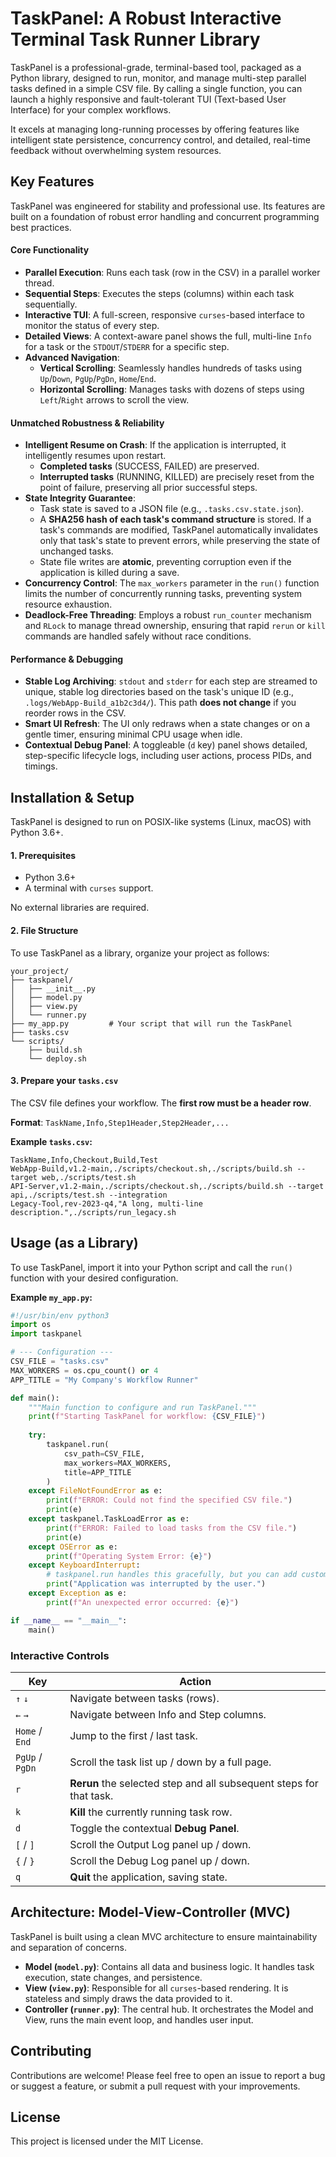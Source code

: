 # TaskPanel: A Robust Interactive Terminal Task Runner Library

TaskPanel is a professional-grade, terminal-based tool, packaged as a Python library, designed to run, monitor, and manage multi-step parallel tasks defined in a simple CSV file. By calling a single function, you can launch a highly responsive and fault-tolerant TUI (Text-based User Interface) for your complex workflows.

It excels at managing long-running processes by offering features like intelligent state persistence, concurrency control, and detailed, real-time feedback without overwhelming system resources.

## Key Features

TaskPanel was engineered for stability and professional use. Its features are built on a foundation of robust error handling and concurrent programming best practices.

#### Core Functionality
*   **Parallel Execution**: Runs each task (row in the CSV) in a parallel worker thread.
*   **Sequential Steps**: Executes the steps (columns) within each task sequentially.
*   **Interactive TUI**: A full-screen, responsive `curses`-based interface to monitor the status of every step.
*   **Detailed Views**: A context-aware panel shows the full, multi-line `Info` for a task or the `STDOUT`/`STDERR` for a specific step.
*   **Advanced Navigation**:
    *   **Vertical Scrolling**: Seamlessly handles hundreds of tasks using `Up`/`Down`, `PgUp`/`PgDn`, `Home`/`End`.
    *   **Horizontal Scrolling**: Manages tasks with dozens of steps using `Left`/`Right` arrows to scroll the view.

#### Unmatched Robustness & Reliability
*   **Intelligent Resume on Crash**: If the application is interrupted, it intelligently resumes upon restart.
    *   **Completed tasks** (SUCCESS, FAILED) are preserved.
    *   **Interrupted tasks** (RUNNING, KILLED) are precisely reset from the point of failure, preserving all prior successful steps.
*   **State Integrity Guarantee**:
    *   Task state is saved to a JSON file (e.g., `.tasks.csv.state.json`).
    *   A **SHA256 hash of each task's command structure** is stored. If a task's commands are modified, TaskPanel automatically invalidates only that task's state to prevent errors, while preserving the state of unchanged tasks.
    *   State file writes are **atomic**, preventing corruption even if the application is killed during a save.
*   **Concurrency Control**: The `max_workers` parameter in the `run()` function limits the number of concurrently running tasks, preventing system resource exhaustion.
*   **Deadlock-Free Threading**: Employs a robust `run_counter` mechanism and `RLock` to manage thread ownership, ensuring that rapid `rerun` or `kill` commands are handled safely without race conditions.

#### Performance & Debugging
*   **Stable Log Archiving**: `stdout` and `stderr` for each step are streamed to unique, stable log directories based on the task's unique ID (e.g., `.logs/WebApp-Build_a1b2c3d4/`). This path **does not change** if you reorder rows in the CSV.
*   **Smart UI Refresh**: The UI only redraws when a state changes or on a gentle timer, ensuring minimal CPU usage when idle.
*   **Contextual Debug Panel**: A toggleable (`d` key) panel shows detailed, step-specific lifecycle logs, including user actions, process PIDs, and timings.

## Installation & Setup

TaskPanel is designed to run on POSIX-like systems (Linux, macOS) with Python 3.6+.

#### 1. Prerequisites
- Python 3.6+
- A terminal with `curses` support.

No external libraries are required.

#### 2. File Structure
To use TaskPanel as a library, organize your project as follows:

```
your_project/
├── taskpanel/
│   ├── __init__.py
│   ├── model.py
│   ├── view.py
│   └── runner.py
├── my_app.py         # Your script that will run the TaskPanel
├── tasks.csv
└── scripts/
    ├── build.sh
    └── deploy.sh
```

#### 3. Prepare your `tasks.csv`
The CSV file defines your workflow. The **first row must be a header row**.

**Format**: `TaskName,Info,Step1Header,Step2Header,...`

**Example `tasks.csv`:**
```csv
TaskName,Info,Checkout,Build,Test
WebApp-Build,v1.2-main,./scripts/checkout.sh,./scripts/build.sh --target web,./scripts/test.sh
API-Server,v1.2-main,./scripts/checkout.sh,./scripts/build.sh --target api,./scripts/test.sh --integration
Legacy-Tool,rev-2023-q4,"A long, multi-line description.",./scripts/run_legacy.sh
```

## Usage (as a Library)

To use TaskPanel, import it into your Python script and call the `run()` function with your desired configuration.

**Example `my_app.py`:**
```python
#!/usr/bin/env python3
import os
import taskpanel

# --- Configuration ---
CSV_FILE = "tasks.csv"
MAX_WORKERS = os.cpu_count() or 4
APP_TITLE = "My Company's Workflow Runner"

def main():
    """Main function to configure and run TaskPanel."""
    print(f"Starting TaskPanel for workflow: {CSV_FILE}")
    
    try:
        taskpanel.run(
            csv_path=CSV_FILE,
            max_workers=MAX_WORKERS,
            title=APP_TITLE
        )
    except FileNotFoundError as e:
        print(f"ERROR: Could not find the specified CSV file.")
        print(e)
    except taskpanel.TaskLoadError as e:
        print(f"ERROR: Failed to load tasks from the CSV file.")
        print(e)
    except OSError as e:
        print(f"Operating System Error: {e}")
    except KeyboardInterrupt:
        # taskpanel.run handles this gracefully, but you can add custom logic here.
        print("Application was interrupted by the user.")
    except Exception as e:
        print(f"An unexpected error occurred: {e}")

if __name__ == "__main__":
    main()
```

### Interactive Controls

| Key           | Action                                        |
|---------------|-----------------------------------------------|
| `↑` `↓`         | Navigate between tasks (rows).                |
| `←` `→`         | Navigate between Info and Step columns.       |
| `Home` / `End`  | Jump to the first / last task.                |
| `PgUp` / `PgDn` | Scroll the task list up / down by a full page.|
| `r`             | **Rerun** the selected step and all subsequent steps for that task. |
| `k`             | **Kill** the currently running task row.      |
| `d`             | Toggle the contextual **Debug Panel**.        |
| `[` / `]`         | Scroll the Output Log panel up / down.        |
| `{` / `}`         | Scroll the Debug Log panel up / down.         |
| `q`             | **Quit** the application, saving state.       |

## Architecture: Model-View-Controller (MVC)

TaskPanel is built using a clean MVC architecture to ensure maintainability and separation of concerns.

*   **Model (`model.py`)**: Contains all data and business logic. It handles task execution, state changes, and persistence.
*   **View (`view.py`)**: Responsible for all `curses`-based rendering. It is stateless and simply draws the data provided to it.
*   **Controller (`runner.py`)**: The central hub. It orchestrates the Model and View, runs the main event loop, and handles user input.

## Contributing

Contributions are welcome! Please feel free to open an issue to report a bug or suggest a feature, or submit a pull request with your improvements.

## License

This project is licensed under the MIT License.
